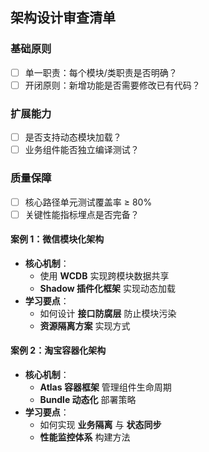 ## 架构设计审查清单

### 基础原则
- [ ] 单一职责：每个模块/类职责是否明确？
- [ ] 开闭原则：新增功能是否需要修改已有代码？

### 扩展能力
- [ ] 是否支持动态模块加载？
- [ ] 业务组件能否独立编译测试？

### 质量保障
- [ ] 核心路径单元测试覆盖率 ≥ 80%
- [ ] 关键性能指标埋点是否完备？

#### **案例 1：微信模块化架构**

- **核心机制**：
  - 使用 **WCDB** 实现跨模块数据共享
  - **Shadow 插件化框架** 实现动态加载
- **学习要点**：
  - 如何设计 **接口防腐层** 防止模块污染
  - **资源隔离方案** 实现方式

#### **案例 2：淘宝容器化架构**

- **核心机制**：
  - **Atlas 容器框架** 管理组件生命周期
  - **Bundle 动态化** 部署策略
- **学习要点**：
  - 如何实现 **业务隔离** 与 **状态同步**
  - **性能监控体系** 构建方法